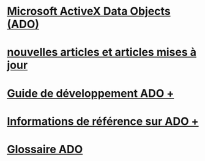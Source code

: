 # [Microsoft ActiveX Data Objects (ADO)](microsoft-activex-data-objects-ado.md)
# [nouvelles articles et articles mises à jour](new-updated-ado.md)

# [Guide de développement ADO +](./guide/ado-programmer-s-guide.md)
# [Informations de référence sur ADO +](./reference/ado-glossary.md)

# [Glossaire ADO](ado-glossary.md)
